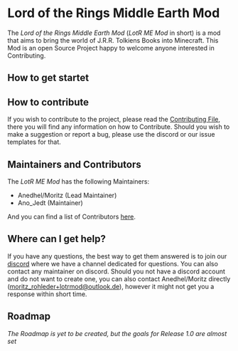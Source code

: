 # Lord of the Rings Middle Earth Mod
The *Lord of the Rings Middle Earth Mod* (*LotR ME Mod* in short) is a mod that aims to bring the world of J.R.R. Tolkiens Books into Minecraft.
This Mod is an open Source Project happy to welcome anyone interested in Contributing.

## How to get startet

## How to contribute
If you wish to contribute to the project, please read the [Contributing File](CONTRIBUTING.md), there you will find any information on how to Contribute.
Should you wish to make a suggestion or report a bug, please use the discord or our issue templates for that.

## Maintainers and Contributors
The *LotR ME Mod* has the following Maintainers:
- Anedhel/Moritz (Lead Maintainer)
- Ano_Jedt (Maintainer)

And you can find a list of Contributors [here](CONTRIBUTORS.md).

## Where can I get help?
If you have any questions, the best way to get them answered is to join our [discord](https://discord.com/invite/cQSpXR6bjz) where we have a channel dedicated for questions.
You can also contact any maintainer on discord.
Should you not have a discord account and do not want to create one, you can also contact Anedhel/Moritz directly (<moritz_rohleder+lotrmod@outlook.de>),
however it might not get you a response within short time.

## Roadmap
*The Roadmap is yet to be created, but the goals for Release 1.0 are almost set*
